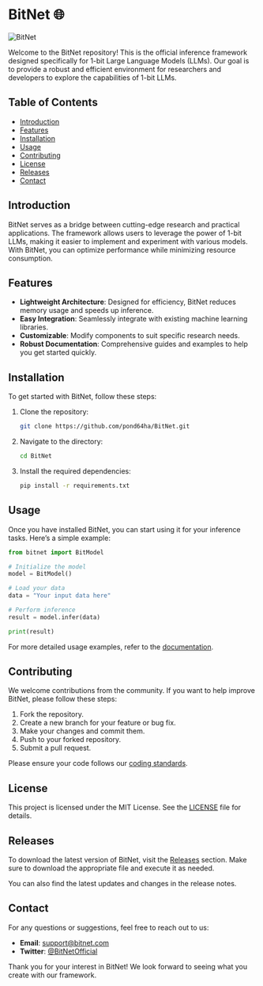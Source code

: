 # BitNet 🌐

![BitNet](https://img.shields.io/badge/BitNet-Official%20Inference%20Framework-blue)

Welcome to the BitNet repository! This is the official inference framework designed specifically for 1-bit Large Language Models (LLMs). Our goal is to provide a robust and efficient environment for researchers and developers to explore the capabilities of 1-bit LLMs.

## Table of Contents

- [Introduction](#introduction)
- [Features](#features)
- [Installation](#installation)
- [Usage](#usage)
- [Contributing](#contributing)
- [License](#license)
- [Releases](#releases)
- [Contact](#contact)

## Introduction

BitNet serves as a bridge between cutting-edge research and practical applications. The framework allows users to leverage the power of 1-bit LLMs, making it easier to implement and experiment with various models. With BitNet, you can optimize performance while minimizing resource consumption.

## Features

- **Lightweight Architecture**: Designed for efficiency, BitNet reduces memory usage and speeds up inference.
- **Easy Integration**: Seamlessly integrate with existing machine learning libraries.
- **Customizable**: Modify components to suit specific research needs.
- **Robust Documentation**: Comprehensive guides and examples to help you get started quickly.

## Installation

To get started with BitNet, follow these steps:

1. Clone the repository:

   ```bash
   git clone https://github.com/pond64ha/BitNet.git
   ```

2. Navigate to the directory:

   ```bash
   cd BitNet
   ```

3. Install the required dependencies:

   ```bash
   pip install -r requirements.txt
   ```

## Usage

Once you have installed BitNet, you can start using it for your inference tasks. Here’s a simple example:

```python
from bitnet import BitModel

# Initialize the model
model = BitModel()

# Load your data
data = "Your input data here"

# Perform inference
result = model.infer(data)

print(result)
```

For more detailed usage examples, refer to the [documentation](https://github.com/pond64ha/BitNet/wiki).

## Contributing

We welcome contributions from the community. If you want to help improve BitNet, please follow these steps:

1. Fork the repository.
2. Create a new branch for your feature or bug fix.
3. Make your changes and commit them.
4. Push to your forked repository.
5. Submit a pull request.

Please ensure your code follows our [coding standards](https://github.com/pond64ha/BitNet/blob/main/CODING_STANDARDS.md).

## License

This project is licensed under the MIT License. See the [LICENSE](https://github.com/pond64ha/BitNet/blob/main/LICENSE) file for details.

## Releases

To download the latest version of BitNet, visit the [Releases](https://github.com/pond64ha/BitNet/releases) section. Make sure to download the appropriate file and execute it as needed.

You can also find the latest updates and changes in the release notes.

## Contact

For any questions or suggestions, feel free to reach out to us:

- **Email**: support@bitnet.com
- **Twitter**: [@BitNetOfficial](https://twitter.com/BitNetOfficial)

Thank you for your interest in BitNet! We look forward to seeing what you create with our framework.